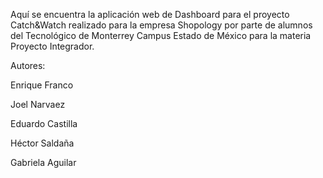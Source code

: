 Aquí se encuentra la aplicación web de Dashboard para el proyecto Catch&Watch realizado para la empresa Shopology por parte de alumnos del Tecnológico de Monterrey Campus Estado de México para la materia Proyecto Integrador.

Autores:

Enrique Franco

Joel Narvaez

Eduardo Castilla

Héctor Saldaña

Gabriela Aguilar
